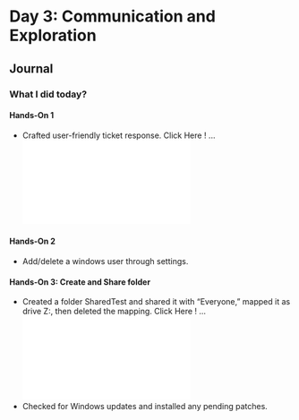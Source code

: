 # Day 3: Communication and Exploration

## Journal

### What I did today?

#### Hands-On 1
- Crafted user-friendly ticket response. Click Here ! ... ![images](images/day3/img1.md)
#### Hands-On 2
- Add/delete a windows user through settings.
#### Hands-On 3: Create and Share folder
- Created a folder SharedTest and shared it with “Everyone,” mapped it as drive Z:, then deleted the mapping. Click Here ! ... ![images](images/day3/img2.md)
- Checked for Windows updates and installed any pending patches. 




